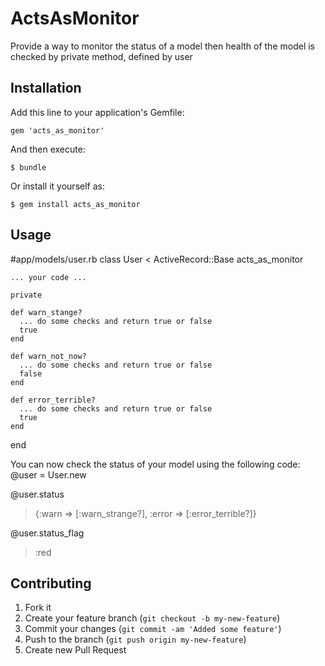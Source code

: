 # ActsAsMonitor

Provide a way to monitor the status of a model
then health of the model is checked by private method, defined by user

## Installation

Add this line to your application's Gemfile:

    gem 'acts_as_monitor'

And then execute:

    $ bundle

Or install it yourself as:

    $ gem install acts_as_monitor

## Usage
  #app/models/user.rb
  class User < ActiveRecord::Base
    acts_as_monitor
    
    ... your code ...
    
    private
    
    def warn_stange?
      ... do some checks and return true or false
      true
    end
    
    def warn_not_now?
      ... do some checks and return true or false
      false
    end
    
    def error_terrible?
      ... do some checks and return true or false
      true
    end
  end

You can now check the status of your model using the following code:
  @user = User.new
  
  @user.status
  > {:warn => [:warn_strange?], :error => [:error_terrible?]}
  
  @user.status_flag
  > :red

## Contributing

1. Fork it
2. Create your feature branch (`git checkout -b my-new-feature`)
3. Commit your changes (`git commit -am 'Added some feature'`)
4. Push to the branch (`git push origin my-new-feature`)
5. Create new Pull Request
